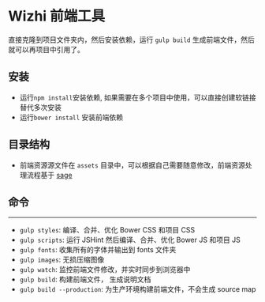 
Wizhi 前端工具
===

直接克隆到项目文件夹内，然后安装依赖，运行 `gulp build` 生成前端文件，然后就可以再项目中引用了。

## 安装

- 运行`npm install`安装依赖, 如果需要在多个项目中使用，可以直接创建软链接替代多次安装
- 运行`bower install` 安装前端依赖

## 目录结构

- 前端资源源文件在 `assets` 目录中，可以根据自己需要随意修改，前端资源处理流程基于 [sage](https://github.com/roots/sage)


## 命令
---------------

- `gulp styles`: 编译、合并、优化 Bower CSS 和项目 CSS
- `gulp scripts`: 运行 JSHint 然后编译、合并、优化 Bower JS 和项目 JS
- `gulp fonts`: 收集所有的字体并输出到 fonts 文件夹
- `gulp images`: 无损压缩图像
- `gulp watch`: 监控前端文件修改，并实时同步到浏览器中
- `gulp build`: 构建前端文件， 生成说明文档
- `gulp build --production`: 为生产环境构建前端文件，不会生成 source map
